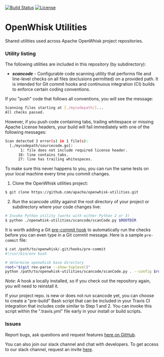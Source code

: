 <!--
#
# Licensed to the Apache Software Foundation (ASF) under one or more
# contributor license agreements.  See the NOTICE file distributed with
# this work for additional information regarding copyright ownership.
# The ASF licenses this file to You under the Apache License, Version 2.0
# (the "License"); you may not use this file except in compliance with
# the License.  You may obtain a copy of the License at
#
#     http://www.apache.org/licenses/LICENSE-2.0
#
# Unless required by applicable law or agreed to in writing, software
# distributed under the License is distributed on an "AS IS" BASIS,
# WITHOUT WARRANTIES OR CONDITIONS OF ANY KIND, either express or implied.
# See the License for the specific language governing permissions and
# limitations under the License.
#
-->

[![Build Status](https://travis-ci.org/apache/openwhisk-utilities.svg?branch=master)](https://travis-ci.org/apache/openwhisk-utilities)
[![License](https://img.shields.io/badge/license-Apache--2.0-blue.svg)](http://www.apache.org/licenses/LICENSE-2.0)

# OpenWhisk Utilities

Shared utilities used across Apache OpenWhisk project repositories.

### Utility listing

The following utilities are included in this repository (by subdirectory):

- _**scancode**_ - Configurable code scanning utility that performs file and line-level checks on all files (exclusions permitted) on a provided path. It is intended for Git commit hooks and continuous integration (CI) builds to enforce certain coding conventions.


If you "push" code that follows all conventions, you will see the message:
```bash
Scanning files starting at [./mycodepath/]...
All checks passed.
```
However, if you push code containing tabs, trailing whitespace or missing Apache License headers, your build will fail immediately with one of the following messages:
```bash
Scan detected 3 error(s) in 1 file(s):
  [./mycodepath/sourcecode.go]:
       1: file does not include required license header.
      18: line contains tabs.
      27: line has trailing whitespaces.
```

To make sure this never happens to you, you can run the same tests on your local machine every time you commit changes.

1. Clone the OpenWhisk utilities project:
```bash
$ git clone https://github.com/apache/openwhisk-utilities.git
```

2. Run the scancode utility against the root directory of your project or subdirectory where your code changes live:
```bash
# Invoke Python utility (works with either Python 2 or 3)
$ python ./openwhisk-utilities/scancode/scanCode.py $ROOTDIR
```

It is worth adding a Git [pre-commit hook](https://git-scm.com/book/en/v2/Customizing-Git-Git-Hooks) to automatically run the checks before you can even type in a Git commit message. Here is a sample `pre-commit` file:

```bash
$ cat /path/to/openwhisk/.git/hooks/pre-commit
#!/usr/bin/env bash

# determine openwhisk base directory
root="$(git rev-parse --show-toplevel)"
python /path/to/openwhisk-utilities/scancode/scanCode.py . --config $root/tools/ --gitignore $root/.gitignore
```

_Note_: A hook a locally installed, so if you check out the repository again, you will need to reinstall it.

If your project repo. is new or does not run scancode yet, you can choose to create a "pre-build" Bash script that can be included in your Travis CI integration that includes code similar to Step 1 and 2. You can invoke this script within the ".travis.yml" file early in your install or build scripts.

### Issues

Report bugs, ask questions and request features [here on GitHub](../../issues).

You can also join our slack channel and chat with developers. To get access to our slack channel, request an invite [here](http://slack.openwhisk.org).
